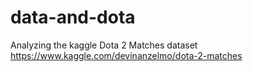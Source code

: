 # data-and-dota

Analyzing the kaggle Dota 2 Matches dataset
https://www.kaggle.com/devinanzelmo/dota-2-matches
